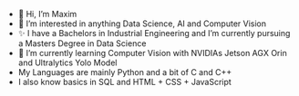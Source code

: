 - 👋 Hi, I’m Maxim
- 👀 I’m interested in anything Data Science, AI and Computer Vision
- ✨ I have a Bachelors in Industrial Engineering and I’m currently pursuing a Masters Degree in Data Science
- 🌱 I’m currently learning Computer Vision with NVIDIAs Jetson AGX Orin and Ultralytics Yolo Model
- My Languages are mainly Python and a bit of C and C++
- I also know basics in SQL and HTML + CSS + JavaScript

<!---
MOXHAN/MOXHAN is a ✨ special ✨ repository because its `README.md` (this file) appears on your GitHub profile.
You can click the Preview link to take a look at your changes.
--->
